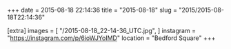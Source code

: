 +++
date = 2015-08-18 22:14:36
title = "2015-08-18"
slug = "2015/2015-08-18T22:14:36"

[extra]
images = [
    "/2015-08-18_22-14-36_UTC.jpg",
]
instagram = "https://instagram.com/p/6ioWJYoIMD"
location = "Bedford Square"
+++

